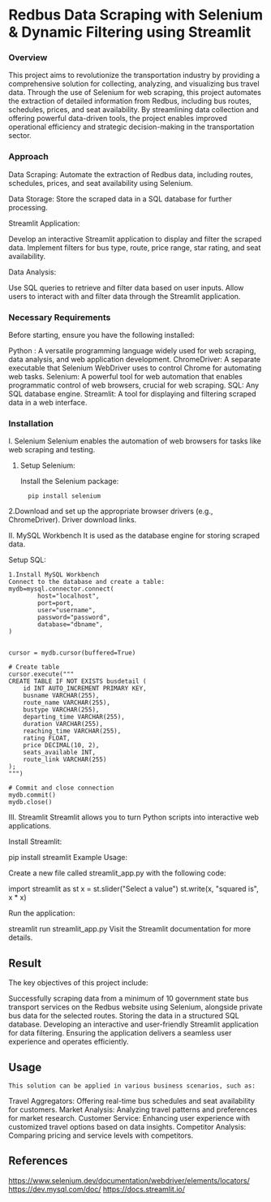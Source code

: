 # Redbus Data Scraping with Selenium & Dynamic Filtering using Streamlit

### Overview

This project aims to revolutionize the transportation industry by providing a comprehensive solution for collecting, analyzing, and visualizing bus travel data. Through the use of Selenium for web scraping, this project automates the extraction of detailed information from Redbus, including bus routes, schedules, prices, and seat availability. By streamlining data collection and offering powerful data-driven tools, the project enables improved operational efficiency and strategic decision-making in the transportation sector.

### Approach

Data Scraping:
    Automate the extraction of Redbus data, including routes, schedules, prices, and seat availability using Selenium.

Data Storage:
    Store the scraped data in a SQL database for further processing.

Streamlit Application:

  Develop an interactive Streamlit application to display and filter the scraped data.
  Implement filters for bus type, route, price range, star rating, and seat availability.
  
Data Analysis:

  Use SQL queries to retrieve and filter data based on user inputs.
  Allow users to interact with and filter data through the Streamlit application.

### Necessary Requirements

Before starting, ensure you have the following installed:

Python : A versatile programming language widely used for web scraping, data analysis, and web application development.
ChromeDriver: A separate executable that Selenium WebDriver uses to control Chrome for automating web tasks.
Selenium: A powerful tool for web automation that enables programmatic control of web browsers, crucial for web scraping.
SQL: Any SQL database engine.
Streamlit: A tool for displaying and filtering scraped data in a web interface.

### Installation

I. Selenium
    Selenium enables the automation of web browsers for tasks like web scraping and testing.

   1. Setup Selenium:

        Install the Selenium package:

            pip install selenium
   2.Download and set up the appropriate browser drivers (e.g., ChromeDriver). Driver download links.


II. MySQL Workbench
    It is used as the database engine for storing scraped data.

Setup SQL:

    1.Install MySQL Workbench
    Connect to the database and create a table:
    mydb=mysql.connector.connect(
            host="localhost",
            port=port,
            user="username",
            password="password",
            database="dbname",
    )


    cursor = mydb.cursor(buffered=True)

    # Create table
    cursor.execute("""
    CREATE TABLE IF NOT EXISTS busdetail (
        id INT AUTO_INCREMENT PRIMARY KEY,
        busname VARCHAR(255),
        route_name VARCHAR(255),
        bustype VARCHAR(255),
        departing_time VARCHAR(255),
        duration VARCHAR(255),
        reaching_time VARCHAR(255),
        rating FLOAT,
        price DECIMAL(10, 2),
        seats_available INT,
        route_link VARCHAR(255)
    );
    """)

    # Commit and close connection
    mydb.commit()
    mydb.close()


III. Streamlit
  Streamlit allows you to turn Python scripts into interactive web applications.

Install Streamlit:

  pip install streamlit
Example Usage:

  Create a new file called streamlit_app.py with the following code:

  import streamlit as st
  x = st.slider("Select a value")
  st.write(x, "squared is", x * x)
  
Run the application:

  streamlit run streamlit_app.py
  Visit the Streamlit documentation for more details.

## Result

The key objectives of this project include:

  Successfully scraping data from a minimum of 10 government state bus transport services on the Redbus website using         Selenium, alongside private bus data for the selected routes.
  Storing the data in a structured SQL database.
  Developing an interactive and user-friendly Streamlit application for data filtering.
  Ensuring the application delivers a seamless user experience and operates efficiently.

  ## Usage
  
    This solution can be applied in various business scenarios, such as:

  Travel Aggregators: Offering real-time bus schedules and seat availability for customers.
  Market Analysis: Analyzing travel patterns and preferences for market research.
  Customer Service: Enhancing user experience with customized travel options based on data insights.
  Competitor Analysis: Comparing pricing and service levels with competitors.

## References

https://www.selenium.dev/documentation/webdriver/elements/locators/
https://dev.mysql.com/doc/
https://docs.streamlit.io/
